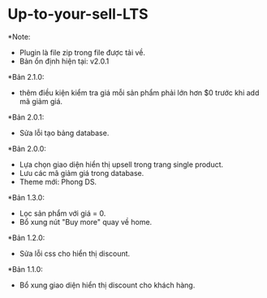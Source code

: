 # Up-to-your-sell-LTS

*Note: 
- Plugin là file zip trong file được tải về.
- Bản ổn định hiện tại: v2.0.1

*Bản 2.1.0:
- thêm điều kiện kiểm tra giá mỗi sản phẩm phải lớn hơn $0 trước khi add mã giảm giá.

*Bản 2.0.1:
- Sửa lỗi tạo bảng database.

*Bản 2.0.0:
- Lựa chọn giao diện hiển thị upsell trong trang single product.
- Lưu các mã giảm giá trong database.
- Theme mới: Phong DS.

*Bản 1.3.0:
- Lọc sản phẩm với giá = 0.
- Bổ xung nút "Buy more" quay về home.

*Bản 1.2.0:
- Sửa lỗi css cho hiển thị discount.

*Bản 1.1.0:
- Bổ xung giao diện hiển thị discount cho khách hàng.
